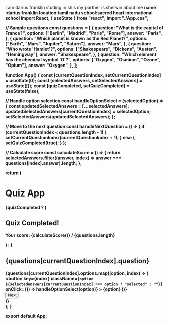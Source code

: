 I am darius franklin studing in shis
my partner is sherwin
about me
<o><b>name :darius franklin</o></b>
<o><b>location:tamil nadu</o><b/>
<o><b>school:sacred heart international school</b></o>
import React, { useState } from "react";
import "./App.css";

// Sample questions
const questions = [
  {
    question: "What is the capital of France?",
    options: ["Berlin", "Madrid", "Paris", "Rome"],
    answer: "Paris",
  },
  {
    question: "Which planet is known as the Red Planet?",
    options: ["Earth", "Mars", "Jupiter", "Saturn"],
    answer: "Mars",
  },
  {
    question: "Who wrote 'Hamlet'?",
    options: ["Shakespeare", "Dickens", "Austen", "Hemingway"],
    answer: "Shakespeare",
  },
  {
    question: "Which element has the chemical symbol 'O'?",
    options: ["Oxygen", "Osmium", "Ozone", "Opium"],
    answer: "Oxygen",
  },
];

function App() {
  const [currentQuestionIndex, setCurrentQuestionIndex] = useState(0);
  const [selectedAnswers, setSelectedAnswers] = useState([]);
  const [quizCompleted, setQuizCompleted] = useState(false);

  // Handle option selection
  const handleOptionSelect = (selectedOption) => {
    const updatedSelectedAnswers = [...selectedAnswers];
    updatedSelectedAnswers[currentQuestionIndex] = selectedOption;
    setSelectedAnswers(updatedSelectedAnswers);
  };

  // Move to the next question
  const handleNextQuestion = () => {
    if (currentQuestionIndex < questions.length - 1) {
      setCurrentQuestionIndex(currentQuestionIndex + 1);
    } else {
      setQuizCompleted(true);
    }
  };

  // Calculate score
  const calculateScore = () => {
    return selectedAnswers.filter((answer, index) => answer === questions[index].answer).length;
  };

  return (
    <div className="App">
      <h1>Quiz App</h1>
      {quizCompleted ? (
        <div className="results">
          <h2>Quiz Completed!</h2>
          <p>Your score: {calculateScore()} / {questions.length}</p>
        </div>
      ) : (
        <div className="question-section">
          <h2>{questions[currentQuestionIndex].question}</h2>
          <div className="options">
            {questions[currentQuestionIndex].options.map((option, index) => (
              <button
                key={index}
                className={`option ${selectedAnswers[currentQuestionIndex] === option ? "selected" : ""}`}
                onClick={() => handleOptionSelect(option)}
              >
                {option}
              </button>
            ))}
          </div>
          <div className="navigation">
            <button onClick={handleNextQuestion}>Next</button>
          </div>
        </div>
      )}
    </div>
  );
}

export default App;

